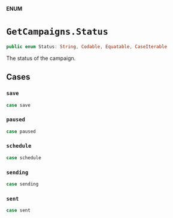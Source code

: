 **ENUM**

# `GetCampaigns.Status`

```swift
public enum Status: String, Codable, Equatable, CaseIterable
```

The status of the campaign.

## Cases
### `save`

```swift
case save
```

### `paused`

```swift
case paused
```

### `schedule`

```swift
case schedule
```

### `sending`

```swift
case sending
```

### `sent`

```swift
case sent
```
